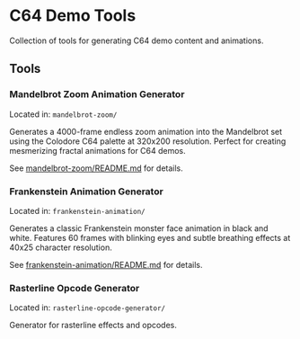 # C64 Demo Tools

Collection of tools for generating C64 demo content and animations.

## Tools

### Mandelbrot Zoom Animation Generator

Located in: `mandelbrot-zoom/`

Generates a 4000-frame endless zoom animation into the Mandelbrot set using the Colodore C64 palette at 320x200 resolution. Perfect for creating mesmerizing fractal animations for C64 demos.

See [mandelbrot-zoom/README.md](mandelbrot-zoom/README.md) for details.

### Frankenstein Animation Generator

Located in: `frankenstein-animation/`

Generates a classic Frankenstein monster face animation in black and white. Features 60 frames with blinking eyes and subtle breathing effects at 40x25 character resolution.

See [frankenstein-animation/README.md](frankenstein-animation/README.md) for details.

### Rasterline Opcode Generator

Located in: `rasterline-opcode-generator/`

Generator for rasterline effects and opcodes.
